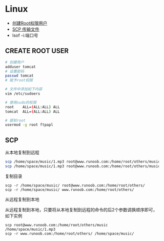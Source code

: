 # Linux

- [创建Root权限用户](#create-root-user)
- [SCP 传输文件](#SCP)
- lsof -i:端口号

## CREATE ROOT USER

```sh
# 创建用户
adduser tomcat
# 设置密码
passwd tomcat
# 赋予root权限

# 文件中添加如下内容
vim /etc/sudoers

# 使用sudo的权限
root    ALL=(ALL:ALL) ALL
tomcat  ALL=(ALL:ALL) ALL

# 提权root
usermod -g root ftpapl
```


## SCP

从本地复制到远程

```sh
scp /home/space/music/1.mp3 root@www.runoob.com:/home/root/others/music 
scp /home/space/music/1.mp3 root@www.runoob.com:/home/root/others/music/001.mp3 
```

复制目录

```
scp -r /home/space/music/ root@www.runoob.com:/home/root/others/ 
scp -r /home/space/music/ www.runoob.com:/home/root/others/ 
```

从远程复制到本地

从远程复制到本地，只要将从本地复制到远程的命令的后2个参数调换顺序即可，如下实例

```
scp root@www.runoob.com:/home/root/others/music /home/space/music/1.mp3 
scp -r www.runoob.com:/home/root/others/ /home/space/music/
```